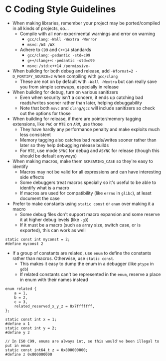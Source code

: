 # C Coding Style Guidelines

* When making libraries, remember your project may be ported/compiled in all kinds of projects, so...
	- Compile with all non-experimental warnings and error on warning
		* ``gcc/clang``: ``-Wall -Wextra -Werror``
		* ``msvc``: ``/W4 /WX``
	- Adhere to ``C99`` and ``C++14`` standards
		* ``gcc/clang``: ``-pedantic -std=c99``
		* ``g++/clang++``: ``-pedantic -std=c99``
		* ``msvc``: ``/std:c++14 /permissive-``
* When building for both debug and release, add ``-Wformat=2 -D_FORTIFY_SOURCE=2`` when compiling with ``gcc/clang``
	- These are not on by default with ``-Wall -Wextra`` but can really save you from simple screwups, especially in release
* When building for debug, turn on various sanitizers
	- Even when security isn't a concern, it ends up catching bad reads/writes sooner rather than later, helping debuggability
	- Note that both ``msvc``  and ``clang/gcc`` will include sanitizers so check out the options for those
* When building for release, if there are pointer/memory tagging extensions, like ``PAC`` or ``MTE`` on ``ARM``, use those
	- They have hardly any performance penalty and make exploits much less consistent
	- Memory tagging also catches bad reads/writes sooner rather than later so they help debugging release builds
	- For ``MTE``, use mode ``SYNC`` for debug and ``ASYNC`` for release (though this should be default anyways)
* When making macros, make them ``SCREAMING_CASE`` so they're easy to identify
	- Macros may not be valid for all expressions and can have interesting side effects
	- Some debuggers treat macros specially so it's useful to be able to identify what is a macro
	- If macros are used for compatibility (like ``errno`` in ``glibc``), at least document the case
* Prefer to make constants using ``static const`` or ``enum`` over making it a macro
	- Some debug files don't support macro expansion and some reserve it at higher debug levels (like ``-g3``)
	- If it must be a macro (such as array size, switch case, or is exported), this can work as well
```
static const int myconst = 2;
#define myconst 2
```
* If a group of constants are related, use ``enum`` to define the constants rather than macros. Otherwise, use ``static const``.
	- This makes it easy to dump the enum in a debugger (like ``ptype`` in ``gdb``)
	- If related constants can't be represented in the ``enum``, reserve a place in enum with their names instead
```
enum related {
	a = 1,
	b = 2,
	c = 3,
	related_reserved_x_y_z = 0x7fffffff,
};

static const int x = 1;
#define x 1
static const int y = 2;
#define y 2

// In ISO C99, enums are always int, so this would've been illegal to put in enum
static const int64_t z = 0x800000000;
#define z 0x800000000
```

